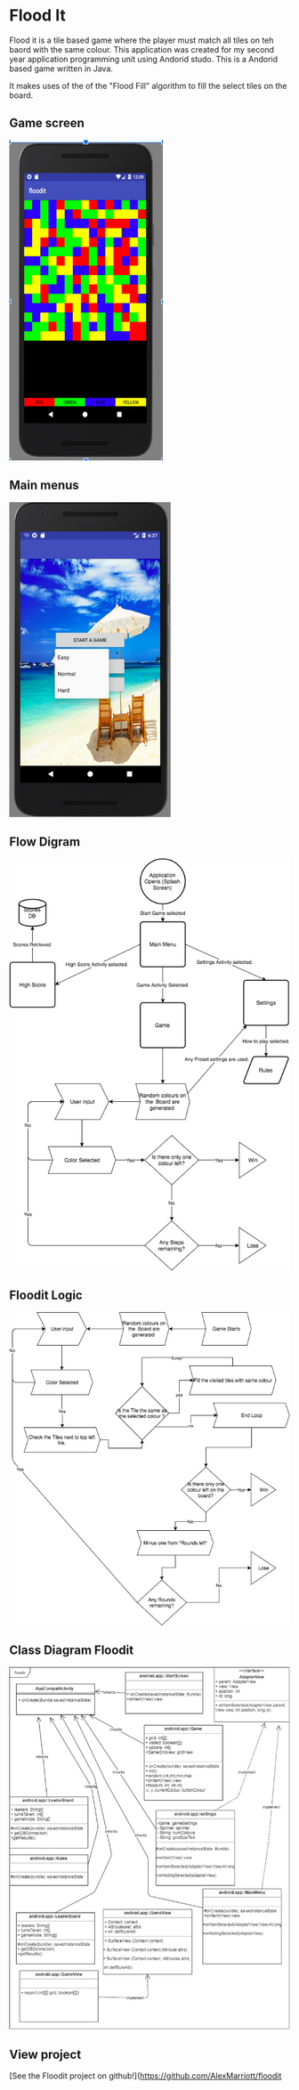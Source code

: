 # Flood It

Flood it is a tile based game where the player must match all tiles on teh baord with the same colour. 
This application was created for my second year application programming unit using Andorid studo. 
This is a Andorid based game written in Java.

It makes uses of the of the "Flood Fill" algorithm to fill the select tiles on the board. 

## Game screen
 ![game screen](images/gamescreen.png)

## Main menus
 ![Main menus](images/mainmenu.png) 

## Flow Digram
 ![Flow Digram](images/flowdiagramfloodit.png) 

## Floodit Logic
 ![Floodit Logic](images/Floodit_Logic.png)

## Class Diagram Floodit
 ![Class Diagram Floodit](images/Class_diagram_Floodit.png)

## View project
[See the Floodit project on github!](https://github.com/AlexMarriott/floodit
